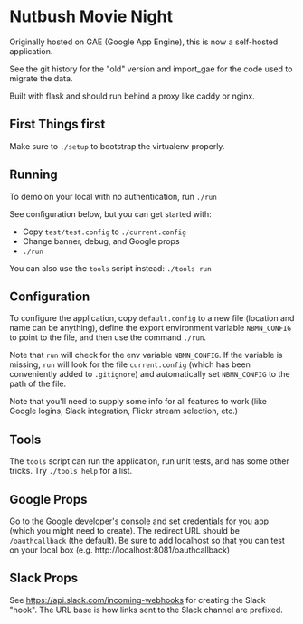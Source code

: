 # Nutbush Movie Night

Originally hosted on GAE (Google App Engine), this is now a self-hosted
application.

See the git history for the "old" version and import_gae for the code used
to migrate the data.

Built with flask and should run behind a proxy like caddy or nginx.

## First Things first

Make sure to `./setup` to bootstrap the virtualenv properly.

## Running

To demo on your local with no authentication, run `./run`

See configuration below, but you can get started with:

* Copy `test/test.config` to `./current.config`
* Change banner, debug, and Google props
* `./run`

You can also use the `tools` script instead: `./tools run`

## Configuration

To configure the application, copy `default.config` to a new file (location
and name can be anything), define the export environment variable
`NBMN_CONFIG` to point to the file, and then use the command `./run`.

Note that `run` will check for the env variable `NBMN_CONFIG`. If the
variable is missing, `run` will look for the file `current.config` (which has
been conveniently added to `.gitignore`) and automatically set `NBMN_CONFIG`
to the path of the file.

Note that you'll need to supply some info for all features to work (like Google
logins, Slack integration, Flickr stream selection, etc.)

## Tools

The `tools` script can run the application, run unit tests, and has some other
tricks. Try `./tools help` for a list.

## Google Props

Go to the Google developer's console and set credentials for you app (which
you might need to create). The redirect URL should be `/oauthcallback` (the
default). Be sure to add localhost so that you can test on your local box
(e.g. http://localhost:8081/oauthcallback)

## Slack Props

See https://api.slack.com/incoming-webhooks for creating the Slack "hook".
The URL base is how links sent to the Slack channel are prefixed.
